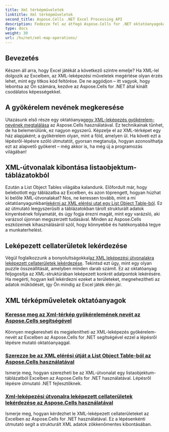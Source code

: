 ```yaml
---
title: Xml térképműveletek
linktitle: Xml térképműveletek
second_title: Aspose.Cells .NET Excel Processing API
description: Fedezze fel az átfogó Aspose.Cells for .NET oktatóanyagokat, amelyek lefedik az XML leképezési műveleteket, hogy könnyedén fejleszthesse Excel-készségeit.
type: docs
weight: 30
url: /hu/net/xml-map-operations/
---
```

## Bevezetés

Készen áll arra, hogy Excel játékát a következő szintre emelje? Ha XML-lel dolgozik az Excelben, az XML-leképezési műveletek megértése olyan érzés lehet, mint egy titkos kód feltörése. De ne aggódjon – itt vagyok, hogy lebontsa az Ön számára, kezdve az Aspose.Cells for .NET által kínált csodálatos képességekkel. 

## A gyökérelem nevének megkeresése

 Utazásunk első része egy oktatóanyag[egy XML-leképezés gyökérelem-nevének megtalálása](./find-root-element-name/) az Aspose.Cells használatával. Ez technikainak tűnhet, de ha belemerülünk, ez nagyon egyszerű. Képzelje el az XML-térképet egy ház alapjaként; a gyökérelem olyan, mint a föld, amelyen ül. Ha követi ezt a lépésről-lépésre szóló útmutatót, gyorsan megtanulja, hogyan azonosíthatja ezt az alapvető gyökeret – még akkor is, ha még új a programozás világában!

## XML-útvonalak kibontása listaobjektum-táblázatokból

Ezután a List Object Tables világába kalandunk. Előfordult már, hogy belebotlott egy táblázatba az Excelben, és azon töprengett, hogyan húzhat ki belőle XML-útvonalakat? Nos, ne keressen tovább, mint a mi oktatóanyagunkban[lekérni az XML elérési utat egy List Object Table-ból](./get-xml-path-from-list-object-table/). Ez az útmutató leegyszerűsíti a táblázatokban tárolt strukturált adatok kinyerésének folyamatát, és úgy fogja érezni magát, mint egy varázsló, aki varázsol újonnan megszerzett tudásával. Minden az Aspose.Cells eszközeinek kihasználásáról szól, hogy könnyebbé és hatékonyabbá tegye a munkaterhelést.

## Leképezett cellaterületek lekérdezése

 Végül foglalkozzunk a bonyolultságokkal[az XML leképezési útvonalakra leképezett cellaterületek lekérdezése](./query-cell-areas-mapped-to-xml-map-path/). Tekintsd ezt úgy, mint egy olyan puzzle összeállítását, amelyben minden darab számít. Ez az oktatóanyag feljogosítja az XML-struktúrában leképezett konkrét adatpontok lekérésére. Ha megérti, hogyan kell lekérdezni ezeket a területeket, megnehezítheti az adatok működését, így Ön mindig az Excel játék élén jár.

## XML térképműveletek oktatóanyagok
### [Keresse meg az Xml-térkép gyökérelemének nevét az Aspose.Cells segítségével](./find-root-element-name/)
Könnyen megkeresheti és megjelenítheti az XML-leképezés gyökérelem-nevét az Excelben az Aspose.Cells for .NET segítségével ezzel a lépésről lépésre mutató oktatóanyaggal.
### [Szerezze be az XML elérési útját a List Object Table-ból az Aspose.Cells használatával](./get-xml-path-from-list-object-table/)
Ismerje meg, hogyan szerezheti be az XML-útvonalat egy listaobjektum-táblázatból Excelben az Aspose.Cells for .NET használatával. Lépésről lépésre útmutató .NET fejlesztőknek.
### [Xml-leképezési útvonalra leképezett cellaterületek lekérdezése az Aspose.Cells használatával](./query-cell-areas-mapped-to-xml-map-path/)
Ismerje meg, hogyan kérdezhet le XML-leképezett cellaterületeket az Excelben az Aspose.Cells for .NET használatával. Ez a lépésenkénti útmutató segít a strukturált XML adatok zökkenőmentes kibontásában.